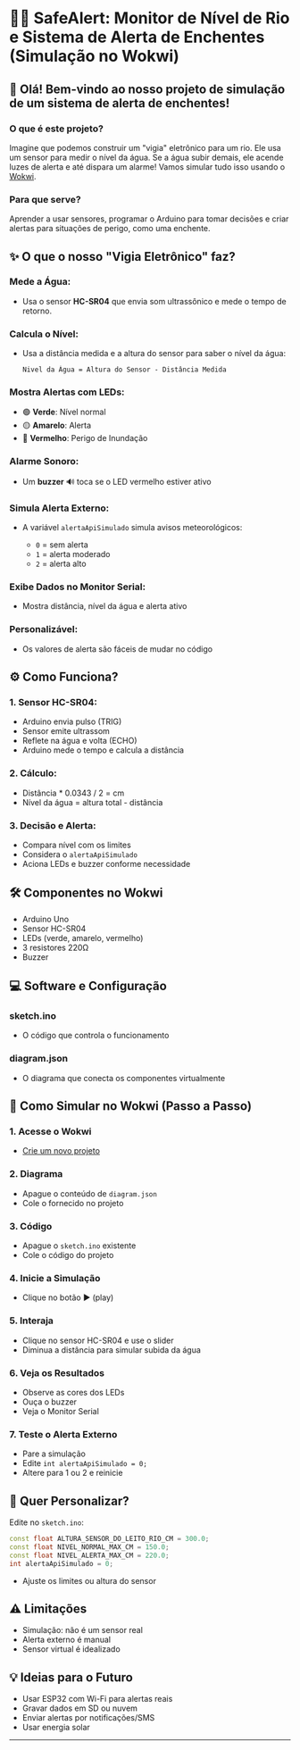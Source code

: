 # 🌊🔔 SafeAlert: Monitor de Nível de Rio e Sistema de Alerta de Enchentes (Simulação no Wokwi) 

## 👋 Olá! Bem-vindo ao nosso projeto de simulação de um sistema de alerta de enchentes!

### O que é este projeto?

Imagine que podemos construir um "vigia" eletrônico para um rio. Ele usa um sensor para medir o nível da água. Se a água subir demais, ele acende luzes de alerta e até dispara um alarme! Vamos simular tudo isso usando o [Wokwi](https://wokwi.com).

### Para que serve?

Aprender a usar sensores, programar o Arduino para tomar decisões e criar alertas para situações de perigo, como uma enchente.

## ✨ O que o nosso "Vigia Eletrônico" faz?

### Mede a Água:

* Usa o sensor **HC-SR04** que envia som ultrassônico e mede o tempo de retorno.

### Calcula o Nível:

* Usa a distância medida e a altura do sensor para saber o nível da água:

  ```
  Nivel da Água = Altura do Sensor - Distância Medida
  ```

### Mostra Alertas com LEDs:

* 🟢 **Verde**: Nível normal
* 🟡 **Amarelo**: Alerta
* 🔴 **Vermelho**: Perigo de Inundação

### Alarme Sonoro:

* Um **buzzer** 🔊 toca se o LED vermelho estiver ativo

### Simula Alerta Externo:

* A variável `alertaApiSimulado` simula avisos meteorológicos:

  * `0` = sem alerta
  * `1` = alerta moderado
  * `2` = alerta alto

### Exibe Dados no Monitor Serial:

* Mostra distância, nível da água e alerta ativo

### Personalizável:

* Os valores de alerta são fáceis de mudar no código

## ⚙️ Como Funciona?

### 1. Sensor HC-SR04:

* Arduino envia pulso (TRIG)
* Sensor emite ultrassom
* Reflete na água e volta (ECHO)
* Arduino mede o tempo e calcula a distância

### 2. Cálculo:

* Distância \* 0.0343 / 2 = cm
* Nível da água = altura total - distância

### 3. Decisão e Alerta:

* Compara nível com os limites
* Considera o `alertaApiSimulado`
* Aciona LEDs e buzzer conforme necessidade

## 🛠️ Componentes no Wokwi

* Arduino Uno
* Sensor HC-SR04
* LEDs (verde, amarelo, vermelho)
* 3 resistores 220Ω
* Buzzer

## 💻 Software e Configuração

### sketch.ino

* O código que controla o funcionamento

### diagram.json

* O diagrama que conecta os componentes virtualmente

## 🚀 Como Simular no Wokwi (Passo a Passo)

### 1. Acesse o Wokwi

* [Crie um novo projeto](https://wokwi.com/projects/new/arduino-uno)

### 2. Diagrama

* Apague o conteúdo de `diagram.json`
* Cole o fornecido no projeto

### 3. Código

* Apague o `sketch.ino` existente
* Cole o código do projeto

### 4. Inicie a Simulação

* Clique no botão ▶️ (play)

### 5. Interaja

* Clique no sensor HC-SR04 e use o slider
* Diminua a distância para simular subida da água

### 6. Veja os Resultados

* Observe as cores dos LEDs
* Ouça o buzzer
* Veja o Monitor Serial

### 7. Teste o Alerta Externo

* Pare a simulação
* Edite `int alertaApiSimulado = 0;`
* Altere para 1 ou 2 e reinicie

## 🔧 Quer Personalizar?

Edite no `sketch.ino`:

```cpp
const float ALTURA_SENSOR_DO_LEITO_RIO_CM = 300.0;
const float NIVEL_NORMAL_MAX_CM = 150.0;
const float NIVEL_ALERTA_MAX_CM = 220.0;
int alertaApiSimulado = 0;
```

* Ajuste os limites ou altura do sensor

## ⚠️ Limitações

* Simulação: não é um sensor real
* Alerta externo é manual
* Sensor virtual é idealizado

## 💡 Ideias para o Futuro

* Usar ESP32 com Wi-Fi para alertas reais
* Gravar dados em SD ou nuvem
* Enviar alertas por notificações/SMS
* Usar energia solar

---
